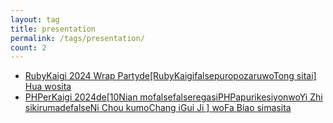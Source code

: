 ```yaml
---
layout: tag
title: presentation
permalink: /tags/presentation/
count: 2
---
```


- [RubyKaigi 2024 Wrap Partyde[RubyKaigifalsepuropozaruwoTong sitai] Hua wosita](https://blog.toshimaru.net/rubykaigi-proposal/)
- [PHPerKaigi 2024de[10Nian mofalsefalseregasiPHPapurikesiyonwoYi Zhi sikirumadefalseNi Chou kumoChang iGui Ji ] woFa Biao simasita](https://blog.toshimaru.net/phperkaigi2024/)
